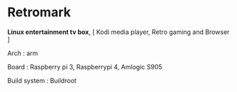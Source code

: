 # Retromark

**Linux entertainment tv box**, [ Kodi media player, Retro gaming and Browser ]

Arch  : arm

Board : Raspberry pi 3, Raspberrypi 4, Amlogic S905

Build system : Buildroot
